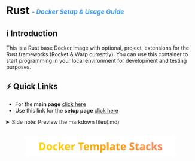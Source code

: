 # Rust <span style="color: #409EFF; font-size: 0.6em; font-style: italic;"> -  Docker Setup & Usage Guide</span>

## ℹ️ Introduction

This is a Rust base Docker image with optional, project, extensions for the Rust frameworks (Rocket & Warp currently).
You can use this container to start programming in your local environment for development and testing purposes. 

## ⚡ Quick Links

- For the **main page** [click here](https://nicojane.github.io/Rust-Development-Template-Stack/)
- Use this link for the **setup page** [click here](https://nicojane.github.io/Rust-Development-Template-Stack/Howtos/howto_create_a_dev_container)

<details closed>  
  <summary class="clickable-summary">
  <span  class="summary-icon"></span> 
  Side note: Preview the markdown files(.md)
  </summary> 	<!-- On same line is failure, Don't indent the following Markdown lines!  -->

> <br>
> 
> ### Preview the markdown files(.md)
>
>To preview the Markdown (MD) files in this project, one of the best solutions is to open these files in Visual Studio Code (VSC) and install the plugin: **Markdown Preview GitHub Styling** (Tested with version 2.04). Other plugins, or plugins for other programs, may not always work correctly with the file links in the documentation. I use the file link syntax supported by GitHub (Jekyll), which is also compatible with the above-mentioned plugin.
>
> To display the Preview screen in VSC: 
>- Ensure that you are **not** working in ***Restricted mode***.
>- Click on the "file.md" tab and choose: "Open preview." 
>- Alternatively, you can click the 'Open Preview to the Side' button at the top right. 
>
><br>
><a href="https://github.com/mjbvz/vscode-github-markdown-preview-style" target="_blank">Click here for more information on the Markdown Preview GitHub Styling plugin</a>
</details>

<br>

<p align="center">
  <a href="https://nicojane.github.io/Docker-Template-Stacks-Home">
    <img src="assets/images/DTSfooter.svg" alt="DTS Template Stacks" width="400" />
  </a>
</p>